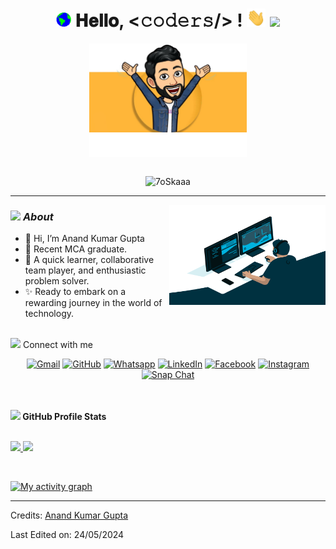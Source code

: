 
<h1 align="center"> 
  <a target="_blank">   
    <img src="https://github.com/Angryl/GitHub-tutorials/blob/main/gif/Earth.gif" width="24px" style="max-width:100%;">
  </a>
  𝐇𝐞𝐥𝐥𝐨, &lt;𝚌𝚘𝚍𝚎𝚛𝚜/&gt; ! 
  <a target="_blank">     
   <img src="https://github.com/Angryl/GitHub-tutorials/blob/main/gif/Hi.gif" width="30px" style="max-width:100%;">
    <img src="https://emojis.slackmojis.com/emojis/images/1531849430/4246/blob-sunglasses.gif?1531849430" width="30px" style="max-width:100%;">
   
        
  </a>
</h1>
	
<div align="center">
<img src="https://github.com/kumaranand7/kumaranand7/blob/main/Cover2%20(1).JPEG?raw=truehttps://www.aalpha.net/wp-content/uploads/2020/12/full-stack-development.gif" align="center" style="width: 50%; height:50% " />
</div> 
<div align="center">
<img src="https://github.com/kumaranand7/kumaranand7/blob/main/result%20(1).gif?raw=true" align="center" style="width: 50%; height:50% " />
</div> 
<br/>


<p align="center"> 
	<img src="https://komarev.com/ghpvc/?username=kumaranand7&label=Profile%20views&color=0e75b6&style=plastic" alt="7oSkaaa" /> 
	<a href = "https://commits.top/egypt.html" target="_blank">
	 
</p> 
 
  
---------------------------------------------------------------------------------------------------------------------------------------------------------------------------------
<a target="_blank">
  <img align="right" height="160" width="250" alt="GIF" src="https://github.com/kumaranand7/kumaranand7/blob/main/cover.gif">
</a>

###   <img src="https://media.giphy.com/media/12oufCB0MyZ1Go/giphy.gif" width="40"> <i>About</i>

- 👋 Hi, I’m Anand Kumar Gupta
- 👀 Recent MCA graduate.
- 🌱 A quick learner, collaborative team player, and enthusiastic problem solver.
- ✨ Ready to embark on a rewarding journey in the world of technology.
	<br/>
	<br/>

     
 <img src="https://media.giphy.com/media/iY8CRBdQXODJSCERIr/giphy.gif" width="30px"> Connect with me
<p align="center">
	<a href="mailto:kumarguptaanand1@gmail.com"><img img src="https://img.shields.io/badge/gmail-%23EA4335.svg?style=plastic&logo=gmail&logoColor=white" alt="Gmail"/></a>
	<a href="https://github.com/kumaranand7"><img src="https://img.shields.io/badge/github-%23181717.svg?style=plastic&logo=github&logoColor=white" alt="GitHub"/></a>
	<a href="https://wa.me/7458993441"><img src="https://img.shields.io/badge/whatsapp-%2325D366.svg?style=plastic&logo=whatsapp&logoColor=white" alt="Whatsapp"/></a>
	<a href="https://www.linkedin.com/in/kumarguptaanand/"><img src="https://img.shields.io/badge/linkedin-%230A66C2.svg?style=plastic&logo=linkedin&logoColor=white" alt="LinkedIn"/></a>
	<a href="https://www.facebook.com/anand7gupta"><img src="https://img.shields.io/badge/facebook-%231877F2.svg?style=plastic&logo=facebook&logoColor=white" alt="Facebook"/></a>
	<a href="https://www.instagram.com/anand_gupta_7/"><img src="https://img.shields.io/badge/instagram-%23E4405F.svg?style=plastic&logo=instagram&logoColor=white" alt="Instagram"/></a>
	<a href="https://msng.link/o/?anand.gupta77=sc"><img src="https://img.shields.io/badge/snapchat-%23FFFC00.svg?style=plastic&logo=snapchat&logoColor=black" alt="Snap Chat"/></a> 
</p>
  

<br/>       
<br/>

 

  <summary><img src="https://media.giphy.com/media/VgCDAzcKvsR6OM0uWg/giphy.gif" width="50"><b> GitHub Profile Stats</b></summary>

<br/>
<p align="left">
  <a href="https://abhigyantrips.dev/">
  <img width="49.5%" src="https://github-readme-stats.vercel.app/api?username=kumaranand7&show_icons=true&theme=gruvbox&hide_border=true" />
    <img width="49.5%" src="https://github-readme-streak-stats.herokuapp.com/?user=kumaranand7&theme=gruvbox&hide_border=true" />
  </a>
</p> 
<br>


[![My activity graph](https://github-readme-activity-graph.vercel.app/graph?username=kumaranand7&custom_title=This%20is%20a%20title&hide_border=true)](https://github.com/ashutosh00710/github-readme-activity-graph)

------- 
Credits: [Anand Kumar Gupta](https://github.com/kumaranand7)

Last Edited on: 24/05/2024
